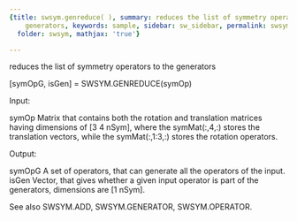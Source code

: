 ```yaml
---
{title: swsym.genreduce( ), summary: reduces the list of symmetry operators to the
    generators, keywords: sample, sidebar: sw_sidebar, permalink: swsym_genreduce.html,
  folder: swsym, mathjax: 'true'}

---
```

reduces the list of symmetry operators to the generators
 
[symOpG, isGen] = SWSYM.GENREDUCE(symOp)
 
Input:
 
symOp     Matrix that contains both the rotation and translation matrices
          having dimensions of [3 4 nSym], where the symMat(:,4,:) stores
          the translation vectors, while the symMat(:,1:3,:) stores the
          rotation operators.
 
Output:
 
symOpG    A set of operators, that can generate all the operators of the
          input.
isGen     Vector, that gives whether a given input operator is part of
          the generators, dimensions are [1 nSym].
 
See also SWSYM.ADD, SWSYM.GENERATOR, SWSYM.OPERATOR.
 

